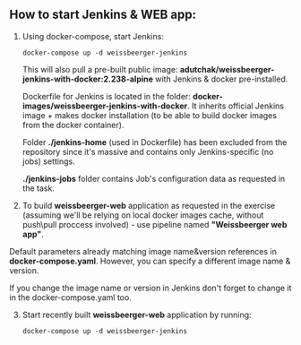 ## How to start Jenkins & WEB app:
1. Using docker-compose, start Jenkins:

   ``
         docker-compose up -d weissbeerger-jenkins 
   ``

   This will also pull a pre-built public image: **adutchak/weissbeerger-jenkins-with-docker:2.238-alpine** with Jenkins & docker pre-installed.

   Dockerfile for Jenkins is located in the folder: **docker-images/weissbeerger-jenkins-with-docker**.
   It inherits official Jenkins image + makes docker installation (to be able to build docker images from the docker container).

   Folder **./jenkins-home** (used in Dockerfile) has been excluded from the repository since it's massive and contains only Jenkins-specific (no jobs) settings.

   **./jenkins-jobs** folder contains Job's configuration data as requested in the task.

2. To build **weissbeerger-web** application as requested in the exercise (assuming we'll be relying on local docker images cache, without push\pull proccess involved) - use pipeline named **"Weissbeerger web app"**. 

Default parameters already matching image name&version references in **docker-compose.yaml**. 
However, you can specify a different image name & version.

If you change the image name or version in Jenkins don't forget to change it in the docker-compose.yaml too.

3. Start recently built **weissbeerger-web** application by running:

    ``
         docker-compose up -d weissbeerger-jenkins
    ``